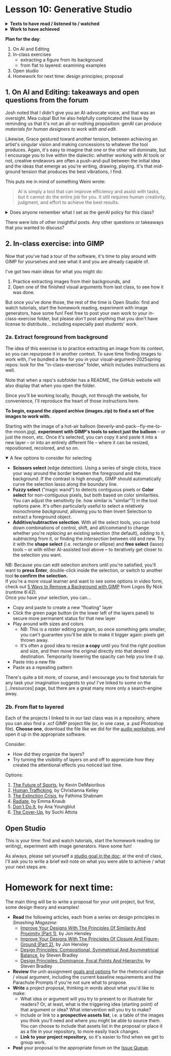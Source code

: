 
# Lesson 10: Generative Studio

<section class="prereqs">
    <details><summary><strong>Texts to have read / listened to / watched</strong></summary>
        <ul>
            <li><a href="https://www.aiweirdness.com/an-exercise-in-frustration">An Exercise in Frustration</a>, by Janelle Shane</li>
            <li>the anonymous <a href="https://www.facebook.com/groups/1404116417142065/posts/1459674184919621">Facebook post</a> Shane links to in the opening line</li>
            <li><a href="https://www.youtube.com/watch?v=w0quo4S8Oqw">Learn GIMP in 20 Minutes</a>, from Chris' Tutorials</li>
        </ul>
    </details>
    <details><summary><strong>Work to have achieved</strong></summary>
        <ul>
            <li>Download and install <a href="https://www.gimp.org/downloads">GIMP</a></li>
            <li>Post a reading-response to the <a href="{{site.github.issues_url}}/7">the Issue Queue</a></li>
        </ul>
    </details>
</section>


**Plan for the day**:

1. On AI and Editing
2. In-class exercises
    - extracting a figure from its background
    - from flat to layered: examining examples
4. Open studio
    <!-- Option: try it again with a generated image. Option: start homework reading. -->
5. Homework for next time: design principles; proposal


## 1. On AI and Editing: takeaways and open questions from the forum

Josh noted that I didn't give you an AI-advocate voice, and that was an oversight. Mea culpa! But he also helpfully complicated the issue by reminding us that it's not an all-or-nothing proposition: genAI can produce _materials for human designers to work with and edit_.

Likewise, Grace gestured toward another tension, between achieving an artist's singular vision and making concessions to whatever the tool produces. Again, it's easy to imagine that one or the other will dominate, but I encourage you to live within the dialectic: whether working with AI tools or not, creative endeavors are often a push-and-pull between the initial idea and the ideas that emerge as you're writing, drawing, playing. It's that mid-ground tension that produces the best vibrations, I find.

This puts me in mind of something Weini wrote:
> AI is simply a tool that can improve efficiency and assist with tasks, but it cannot do the entire job for you. It still requires human creativity, judgment, and effort to achieve the best results.

<details><summary>Does anyone remember what I set as the genAI policy for this class?</summary>
    <p>In brief:
    <ul>
        <li>Acknowledge it</li>
        <li>Generate multiple responses to the prompt, so you have to make active choices</li>
        <li>Exercise your own judgment, and take your own responsibility</li>
    </ul>
    </p>
    <p>See <a href="../policies#on-artificial-intelligence">the Policies page</a> for more details and my reasoning.</p>
    <p>In the context of this assignment, you may want to generate some images if you're not finding what you were looking for in Flickr or Unsplash or wherever; but <strong>don't generate the <em>whole</em> visual argument – generate <em>assets</em>, and edit from  there.</strong> Become the capable editors the FB writer was looking for, rather than the hapless prompters who can't revise.</p>
</details>

There were lots of other insightful posts. Any other questions or takeaways that you wanted to discuss?



## 2. In-class exercise: into GIMP

Now that you've had a tour of the software, it's time to play around with GIMP for yourselves and see what it and you are already capable of.

I've got two main ideas for what you might do:

1. Practice extracting images from their backgrounds, and
2. Open one of the finished visual arguments from last class, to see how it was done.

But once you've done those, the rest of the time is Open Studio: find and watch tutorials, start the homework reading, experiment with image generators, have some fun! Feel free to post your own work to your in-class-exercise folder, but please _don't_ post anything that you don't have license to distribute... including especially past students' work.

<!-- FOR NEXT TIME: start with some common settings changes:
- Settings > Toolbox > uncheck "use tool groups"
- Settings > Icon Themes > color
- Activate the Move tool > change default to "Move the current layer"

Also show everyone that the tools are organized in the Tools menu in a way that might be more intuitive. -->

### 2a. Extract foreground from background

The idea of this exercise is to practice extracting an image from its context, so you can repurpose it in another context. To save time finding images to work with, I've bundled a few for you in your visual-argument-2025spring repos: look for the "in-class-exercise" folder, which includes instructions as well.

<aside class="alert alert-white">Note that when a repo's subfolder has a README, the GitHub website will also display that when you open the folder.</aside>

Since you'll be working locally, though, not through the website, for convenience, I'll reproduce the heart of those instructions here.

 **To begin, expand the zipped archive (images.zip) to find a set of five images to work with.**

Starting with the image of a hot-air balloon (beverly-and-pack--fly-me-to-the-moon.jpg), **experiment with GIMP's tools to select just the balloon** – or just the moon, etc. Once it's selected, you can copy it and paste it into a new layer – or into an entirely different file – where it can be resized, repositioned, recolored, and so on.

<details open><summary>A few options to consider for selecting</summary>
    <ul>
        <li><strong>Scissors select</strong> (edge detection). Using a series of single clicks, trace your way around the border between the foreground and the background. If the contrast is high enough, GIMP should automatically curve the selection lasso along the boundary line.</li>
        <li><strong>Fuzzy select</strong> ("magic wand") to detects contiguous pixels or <strong>Color select</strong> for non-contiguous pixels, but both based on color similarities. You can adjust the sensitivity (ie. how similar is "similar"?) in the tool options pane. It's often particularly useful to select a relatively monochrome <em>background</em>, allowing you to then Invert Selection to extract a foreground object.</li>
        <li><strong>Additive/subtractive selection</strong>. With all the select tools, you can hold down combinations of control, shift, and alt/command to change whether you're <em>replacing</em> an existing selection (the default), <em>adding</em> to it, <em>subtracting</em> from it, or finding the <em>intersection</em> between old and new. Try it with the <strong>shape select</strong> (i.e. rectangle or ellipse) and <strong>free select</strong> (lasso) tools – or with either AI-assisted tool above – to iteratively get closer to the selection you want.</li>
    </ul>
</details>

<div class="alert alert-info">
    NB: Because you can edit selection anchors until you're satisfied, you'll want to <strong>press Enter</strong>, double-click inside the selection, or switch to another tool <strong>to confirm the selection.</strong>
</div>

<aside class="alert alert-white">
If you're a more visual learner and want to see some options in video form, check out <a href="https://www.youtube.com/watch?v=lOzSiOIipSM">5 Ways to Remove a Background with GIMP</a> from Logos By Nick (runtime 6:42).
</aside>
Once you have your selection, you can...

* Copy and paste to create a new "floating" layer
* Click the green page button (in the lower left of the layers panel) to secure more permanent status for that new layer
* Play around with sizes and colors
    - NB: This is a *raster* editing program, so once something gets smaller, you can't guarantee you'll be able to make it bigger again: pixels get thrown away.
    - It's often a good idea to resize **a copy** until you find the right position and size, and then move the original directly into that desired destination. Temporarily lowering the opacity can help you line it up.
* Paste into a new file
* Paste as a repeating pattern

There's quite a bit more, of course, and I encourage you to find tutorials for any task your imagination suggests to you! I've linked to some on the [../resources] page, but there are a great many more only a search-engine away.


### 2b. From flat to layered

Each of the projects I linked to in our last class was in a repository, where you can also find a .xcf GIMP project file (or, in one case, a .psd Photoshop file). <strong>Choose one</strong>, download the file like we did for the [audio workshop](lesson-07), and open it up in the appropriate software.

Consider:

* How did they organize the layers?
* Try turning the visibility of layers on and off to appreciate how they created the attentional effects you noticed last time.

Options:
<ol>
    <li><a href="https://github.com/ktdemay/visual-argument-2020spring/blob/master/future.xcf">The Future of Sports</a>, by Kevin DeMaioribus</li>
    <li><a href="https://github.com/csk32/visual-argument-2020fall/blob/master/Human_Trafficking_updated.xcf">Human Trafficking</a>, by Christianna Kelley</li>
    <li><a href="https://github.com/fathimashabnam/visual-argument-2019fall/blob/master/VisualArgument.xcf">The Extinction Crisis</a>, by Fathima Shabnam</li>
    <li><a href="https://github.com/emmaknaub/visual-argument/blob/master/visual_argument.xcf">Radiate</a>, by Emma Knaub</li>
    <li><a href="https://github.com/anayoungblut/visual-argument-2023spring/blob/main/FINAL/visual%20argument%20FINAL.psd">Don't Do It</a>, by Ana Youngblut</li>
    <li><a href="https://github.com/suchiattota/visual-argument-2023spring/blob/main/TheCoverUp.xcf">The Cover-Up</a>, by Suchi Attota</li>
</ol>

## Open Studio

This is your time: find and watch tutorials, start the homework reading (or writing), experiment with image generators. Have some fun!

<div class="alert alert-success">As always, please set yourself a <a href="http://bit.ly/cdm{{site.course.slugterm}}-notes">studio goal in the doc</a>; at the end of class, I'll ask you to write a brief exit note on what you were able to achieve / what your next steps are.</div>



# Homework for next time:

The main thing will be to write a proposal for your unit project, but first, some design theory and examples!

* **Read** the following articles, each from a series on design principles in _Smashing Magazine_:
    - [Improve Your Designs With The Principles Of Similarity And Proximity (Part 1)](https://www.smashingmagazine.com/2016/05/improve-your-designs-with-principles-similarity-proximity-part-1/), by Jon Hensley
    - [Improve Your Designs With The Principles Of Closure And Figure-Ground (Part 2)](https://www.smashingmagazine.com/2016/05/improve-your-designs-with-the-principles-of-closure-and-figure-ground-part-2/), by Jon Hensley
    - [Design Principles: Compositional, Symmetrical And Asymmetrical Balance](https://www.smashingmagazine.com/2015/06/design-principles-compositional-balance-symmetry-asymmetry/), by Steven Bradley
    - [Design Principles: Dominance, Focal Points And Hierarchy](https://www.smashingmagazine.com/2015/02/design-principles-dominance-focal-points-hierarchy/), by Steven Bradley
* **Review** the unit-assignment [goals and options](https://github.com/benmiller314/visual-argument-{{site.course.slugterm}}#project-2-visual-argument--rhetorical-collage) for the rhetorical collage / visual argument, including the current baseline requirements and the Parachute Prompts if you're not sure what to propose.
* **Write** a project proposal, thinking in words about what you'd like to make:
    - What idea or argument will you try to present to or illustrate for readers? Or, at least, what is the triggering idea (starting point) of that argument or idea? What intervention will you try to make?
    - Include or link to a **prospective assets list**, i.e. a table of the images you think you'll need and where you might be able to source them. You can choose to include that assets list in the proposal or place it as a file in your repository, to more easily track changes.
    - **Link to your project repository,** so it's easier to find when we get to group work.
* **Post** your proposal to the appropriate forum on the [Issue Queue]({{site.repo_url}}/issues).

